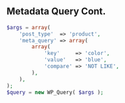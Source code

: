 ##  Metadata Query Cont.

```php
$args = array(
	'post_type'  => 'product',
	'meta_query' => array(
		array(
			'key'     => 'color',
			'value'   => 'blue',
			'compare' => 'NOT LIKE',
		),
	),
);
$query = new WP_Query( $args );
```

